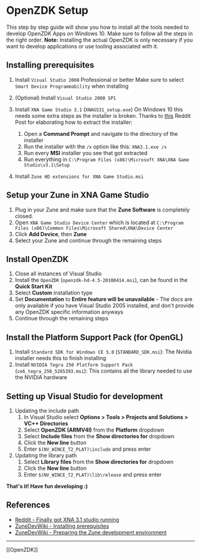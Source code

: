 # OpenZDK Setup
This step by step guide will show you how to install all the tools needed to develop OpenZDK Apps on Windows 10. Make sure to follow all the steps in the right order.
**Note:** Installing the actual OpenZDK is only necessary if you want to develop applications or use tooling associated with it.

## Installing prerequisites
1. Install ``Visual Studio 2008`` Professional or better
	Make sure to select  ``Smart Device Programmability`` when installing
3. (Optional) Install ``Visual Studio 2008 SP1``
2. Install ``XNA Game Studio 3.1`` (``XNAGS31_setup.exe``)
	On Windows 10 this needs some extra steps as the installer is broken. Thanks to [this](https://www.reddit.com/r/Zune/comments/m5yx74/finally_got_xna_31_studio_running/) Reddit Post for elaborating how to extract the installer:
	
	1. Open a **Command Prompt** and navigate to the directory of the installer
	2. Run the installer with the ``/x`` option like this: ``XNA3.1.exe /x``
	3. Run every **MSI** installer you see that got extracted
	4. Run everything in ``C:\Program Files (x86)\Microsoft XNA\XNA Game Studio\v3.1\Setup``
3. Install ``Zune HD extensions for XNA Game Studio.msi``

## Setup your Zune in XNA Game Studio
1. Plug in your Zune and make sure that the **Zune Software** is completely closed.
2. Open ``XNA Game Studio Device Center`` which is located at ``C:\Program Files (x86)\Common Files\Microsoft Shared\XNA\Device Center``
3. Click **Add Device**, then **Zune**
4. Select your Zune and continue through the remaining steps


## Install OpenZDK
1. Close all instances of Visual Studio
2. Install the ``OpenZDK`` (``openzdk-hd-4.5-20100414.msi``), can be found in the **Quick Start Kit**
3. Select **Custom** installation type
4. Set **Documentation** to **Entire feature will be unavailable** - The docs are only available if you have Visual Studio 2005 installed, and don't provide any OpenZDK specific information anyways
5. Continue through the remaining steps

## Install the Platform Support Pack (for OpenGL)
1. Install ``Standard SDK for Windows CE 5.0``  (``STANDARD_SDK.msi``): The Nvidia installer needs this to finish installing
2. Install ``NVIDIA Tegra 250 Platform Support Pack`` (``ce6_tegra_250_5265393.msi``): This contains all the library needed to use the NVIDIA hardware

## Setting up Visual Studio for development
1. Updating the include path
	1. In Visual Studio select **Options > Tools > Projects and Solutions > VC++ Directories**
	2. Select **OpenZDK (ARMV4I)** from the **Platform** dropdown
	3. Select **Include files** from the **Show directories for** dropdown
	4. Click the **New line** button
	5. Enter ``$(NV_WINCE_T2_PLAT)\include`` and press enter
2. Updating the library path
	1. Select **Library files** from the **Show directories for** dropdown
	2. Click the **New line** button
	3. Enter ``$(NV_WINCE_T2_PLAT)\lib\release`` and press enter


**That's it! Have fun developing :)**

## References
- [Reddit - Finally got XNA 3.1 studio running](https://www.reddit.com/r/Zune/comments/m5yx74/finally_got_xna_31_studio_running/)
- [ZuneDevWiki - Installing prerequisites](https://web.archive.org/web/20100526061444/http://zunedevwiki.org/wiki/getting_started/developer/prerequisites)
- [ZuneDevWiki - Preparing the Zune development environment](https://web.archive.org/web/20100701170332/http://zunedevwiki.org/wiki/getting_started/developer/openzdk)

---
[[OpenZDK]]